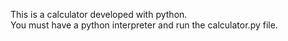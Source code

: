 This is a calculator developed with python.  
You must have a python interpreter and run the calculator.py file.
